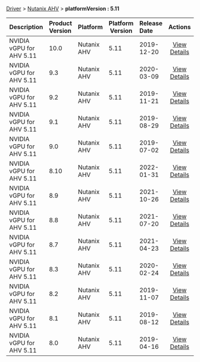 
[Driver](/README.md)  >  [Nutanix AHV](/index/Driver/Nutanix_AHV.md)  >  **platformVersion : 5.11**



| Description            | Product Version    | Platform                | Platform Version           | Release Date           |             Actions              |
| ---------------------- | :----------------- | :---------------------- | -------------------------- | :--------------------- | :------------------------------: |
| NVIDIA vGPU for AHV 5.11 | 10.0 | Nutanix AHV | 5.11 | 2019-12-20 | [View Details](/details/f55ab3_NVIDIA_vGPU_for_AHV_5.11.md) |
| NVIDIA vGPU for AHV 5.11 | 9.3 | Nutanix AHV | 5.11 | 2020-03-09 | [View Details](/details/c05b73_NVIDIA_vGPU_for_AHV_5.11.md) |
| NVIDIA vGPU for AHV 5.11 | 9.2 | Nutanix AHV | 5.11 | 2019-11-21 | [View Details](/details/145e27_NVIDIA_vGPU_for_AHV_5.11.md) |
| NVIDIA vGPU for AHV 5.11 | 9.1 | Nutanix AHV | 5.11 | 2019-08-29 | [View Details](/details/179ab8_NVIDIA_vGPU_for_AHV_5.11.md) |
| NVIDIA vGPU for AHV 5.11 | 9.0 | Nutanix AHV | 5.11 | 2019-07-02 | [View Details](/details/49b020_NVIDIA_vGPU_for_AHV_5.11.md) |
| NVIDIA vGPU for AHV 5.11 | 8.10 | Nutanix AHV | 5.11 | 2022-01-31 | [View Details](/details/da8660_NVIDIA_vGPU_for_AHV_5.11.md) |
| NVIDIA vGPU for AHV 5.11 | 8.9 | Nutanix AHV | 5.11 | 2021-10-26 | [View Details](/details/7d5a0c_NVIDIA_vGPU_for_AHV_5.11.md) |
| NVIDIA vGPU for AHV 5.11 | 8.8 | Nutanix AHV | 5.11 | 2021-07-20 | [View Details](/details/c11ce9_NVIDIA_vGPU_for_AHV_5.11.md) |
| NVIDIA vGPU for AHV 5.11 | 8.7 | Nutanix AHV | 5.11 | 2021-04-23 | [View Details](/details/c132c9_NVIDIA_vGPU_for_AHV_5.11.md) |
| NVIDIA vGPU for AHV 5.11 | 8.3 | Nutanix AHV | 5.11 | 2020-02-24 | [View Details](/details/cc2a3c_NVIDIA_vGPU_for_AHV_5.11.md) |
| NVIDIA vGPU for AHV 5.11 | 8.2 | Nutanix AHV | 5.11 | 2019-11-07 | [View Details](/details/be620a_NVIDIA_vGPU_for_AHV_5.11.md) |
| NVIDIA vGPU for AHV 5.11 | 8.1 | Nutanix AHV | 5.11 | 2019-08-12 | [View Details](/details/f9dcc2_NVIDIA_vGPU_for_AHV_5.11.md) |
| NVIDIA vGPU for AHV 5.11 | 8.0 | Nutanix AHV | 5.11 | 2019-04-16 | [View Details](/details/d96d84_NVIDIA_vGPU_for_AHV_5.11.md) |
